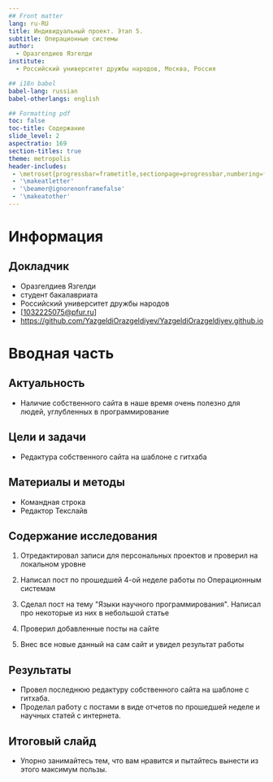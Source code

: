 ```yaml
---
## Front matter
lang: ru-RU
title: Индивидуальный проект. Этап 5.
subtitle: Операционные системы
author:
  - Оразгелдиев Язгелди
institute:
  - Российский университет дружбы народов, Москва, Россия

## i18n babel
babel-lang: russian
babel-otherlangs: english

## Formatting pdf
toc: false
toc-title: Содержание
slide_level: 2
aspectratio: 169
section-titles: true
theme: metropolis
header-includes:
 - \metroset{progressbar=frametitle,sectionpage=progressbar,numbering=fraction}
 - '\makeatletter'
 - '\beamer@ignorenonframefalse'
 - '\makeatother'
---
```


# Информация

## Докладчик

  * Оразгелдиев Язгелди
  * студент бакалавриата
  * Российский университет дружбы народов
  * [1032225075@pfur.ru]
  * <https://github.com/YazgeldiOrazgeldiyev/YazgeldiOrazgeldiyev.github.io>

# Вводная часть

## Актуальность

- Наличие собственного сайта в наше время очень полезно для людей, углубленных в программирование

## Цели и задачи

- Редактура собственного сайта на шаблоне с гитхаба

## Материалы и методы

- Командная строка
- Редактор Текслайв

## Содержание исследования

1. Отредактировал записи для персональных проектов и проверил на локальном уровне

2. Написал пост по прошедшей 4-ой неделе работы по Операционным системам

3. Сделал пост на тему "Языки научного программирования". Написал про некоторые из них в небольшой статье

4. Проверил добавленные посты на сайте

5. Внес все новые данный на сам сайт и увидел результат работы

## Результаты

- Провел последнюю редактуру собственного сайта на шаблоне с гитхаба. 
- Проделал работу с постами в виде отчетов по прошедшей неделе и научных статей с интернета.

## Итоговый слайд

- Упорно занимайтесь тем, что вам нравится и пытайтесь вынести из этого максимум пользы.
